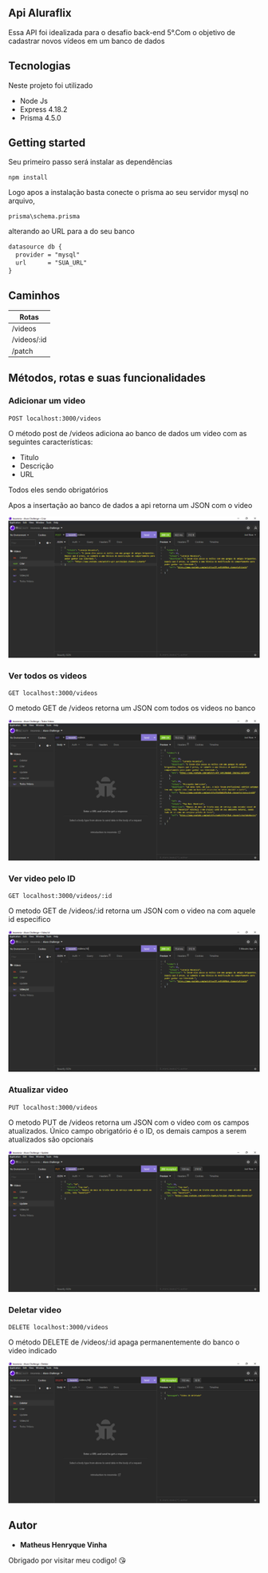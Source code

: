 ## Api Aluraflix
Essa API foi idealizada para o desafio back-end 5°.Com o objetivo de cadastrar novos vídeos em um banco de dados

## Tecnologias

Neste projeto foi utilizado

* Node Js
* Express 4.18.2
* Prisma 4.5.0

## Getting started

Seu primeiro passo será instalar as dependências

```
npm install
```

Logo apos a instalação basta conecte o prisma ao seu servidor mysql no arquivo, 
```
prisma\schema.prisma
```
alterando ao URL para a do seu banco
```
datasource db {
  provider = "mysql"
  url      = "SUA_URL"
}
```

## Caminhos


| Rotas       |
| ----------- |
| /videos     |
| /videos/:id |
| /patch      |


## Métodos, rotas e suas funcionalidades

### Adicionar um video

```
POST localhost:3000/videos
```
O método post de /videos adiciona ao banco de dados um video com as seguintes características:
* Titulo
* Descrição
* URL

Todos eles sendo obrigatórios

Apos a insertação ao banco de dados a api retorna um JSON com o video


![Homepage image](src\public\img\Post-videos.jpg)


### Ver todos os videos 

```
GET localhost:3000/videos
```
O metodo GET de /videos retorna um JSON com todos os videos no banco

![getVideos](src\public\img\get-allVideos.jpg)

### Ver video pelo ID

```
GET localhost:3000/videos/:id
```
O metodo GET de /videos/:id retorna um JSON com o video na com aquele id especifico

![GetVideo](src\public\img\get-video-id.jpg)


### Atualizar video

```
PUT localhost:3000/videos
```
O metodo PUT de /videos retorna um JSON com o video com os campos atualizados. Único campo obrigatório é o ID, os demais campos a serem atualizados são opcionais

![PutVideo](src\public\img\update-video.jpg)


### Deletar video

```
DELETE localhost:3000/videos
```
O método DELETE de /videos/:id apaga permanentemente do banco o video indicado

![DeleteVideo](src\public\img\delete-video.jpg)

## Autor

  * **Matheus Henryque Vinha** 

  Obrigado por visitar meu codigo! :kissing_heart:
